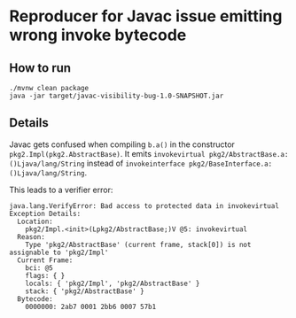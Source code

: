 # Reproducer for Javac issue emitting wrong invoke bytecode

## How to run

```shell
./mvnw clean package
java -jar target/javac-visibility-bug-1.0-SNAPSHOT.jar
```

## Details

Javac gets confused when compiling `b.a()` in the constructor `pkg2.Impl(pkg2.AbstractBase)`.
It emits `invokevirtual pkg2/AbstractBase.a:()Ljava/lang/String` 
instead of `invokeinterface pkg2/BaseInterface.a:()Ljava/lang/String`.

This leads to a verifier error:

```
java.lang.VerifyError: Bad access to protected data in invokevirtual
Exception Details:
  Location:
    pkg2/Impl.<init>(Lpkg2/AbstractBase;)V @5: invokevirtual
  Reason:
    Type 'pkg2/AbstractBase' (current frame, stack[0]) is not assignable to 'pkg2/Impl'
  Current Frame:
    bci: @5
    flags: { }
    locals: { 'pkg2/Impl', 'pkg2/AbstractBase' }
    stack: { 'pkg2/AbstractBase' }
  Bytecode:
    0000000: 2ab7 0001 2bb6 0007 57b1      
```